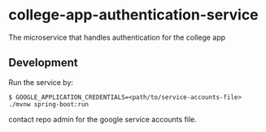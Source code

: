 # college-app-authentication-service
The microservice that handles authentication for the college app

## Development
Run the service by:

```
$ GOOGLE_APPLICATION_CREDENTIALS=<path/to/service-accounts-file> ./mvnw spring-boot:run
```

contact repo admin for the google service accounts file.
